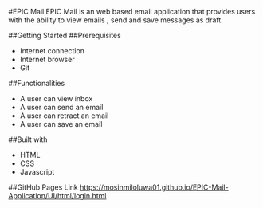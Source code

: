 #EPIC Mail
EPIC Mail is an web based email application that provides users with the ability to view emails , send and save messages as draft.

##Getting Started
##Prerequisites
* Internet connection
* Internet browser
* Git

##Functionalities
* A user can view inbox
* A user can send an email
* A user can retract an email
* A user can save an email

##Built with
* HTML
* CSS
* Javascript

##GitHub Pages Link
https://mosinmiloluwa01.github.io/EPIC-Mail-Application/UI/html/login.html
